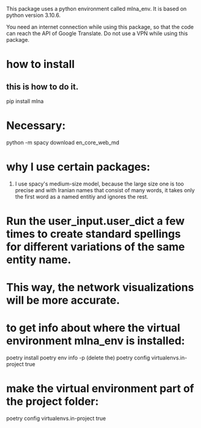 This package uses a python environment called mlna_env. It is based on python version 3.10.6.

You need an internet connection while using this package, so that the code can reach the API of Google Translate. Do not
use a VPN while using this package.

# how to install
## this is how to do it.
pip install mlna

# Necessary:
python -m spacy download en_core_web_md

# why I use certain packages:
1. I use spacy's medium-size model, because the large size one is too precise and with Iranian names that consist of
many words, it takes only the first word as a named entitiy and ignores the rest.


# Run the user_input.user_dict a few times to create standard spellings for different variations of the same entity name.
# This way, the network visualizations will be more accurate.


# to get info about where the virtual environment mlna_env is installed:
poetry install
poetry env info -p (delete the)
poetry config virtualenvs.in-project true

# make the virtual environment part of the project folder:
poetry config virtualenvs.in-project true
